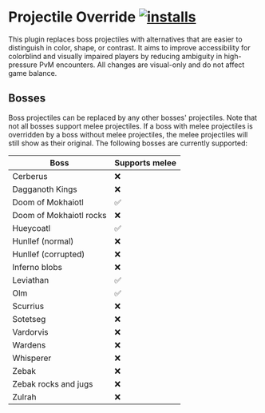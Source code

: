 # Projectile Override [![installs](https://img.shields.io/endpoint?url=https://api.runelite.net/pluginhub/shields/installs/plugin/projectile-override)](https://runelite.net/plugin-hub/Loze-Put)

This plugin replaces boss projectiles with alternatives that are easier to distinguish in color, shape, or contrast. It aims to improve accessibility for colorblind and visually impaired players by reducing ambiguity in high-pressure PvM encounters. All changes are visual-only and do not affect game balance.

## Bosses

Boss projectiles can be replaced by any other bosses' projectiles. Note that not all bosses support melee projectiles. If a boss with melee projectiles is overridden by a boss without melee projectiles, the melee projectiles will still show as their original. The following bosses are currently supported:

| Boss                    | Supports melee |
| ----------------------- | -------------- |
| Cerberus                | ❌              |
| Dagganoth Kings         | ❌              |
| Doom of Mokhaiotl       | ✅              |
| Doom of Mokhaiotl rocks | ❌              |
| Hueycoatl               | ✅              |
| Hunllef (normal)        | ❌              |
| Hunllef (corrupted)     | ❌              |
| Inferno blobs           | ❌              |
| Leviathan               | ✅              |
| Olm                     | ✅              |
| Scurrius                | ❌              |
| Sotetseg                | ❌              |
| Vardorvis               | ❌              |
| Wardens                 | ❌              |
| Whisperer               | ❌              |
| Zebak                   | ❌              |
| Zebak rocks and jugs    | ❌              |
| Zulrah                  | ❌              |